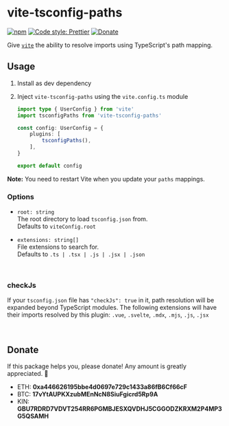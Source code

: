 # vite-tsconfig-paths

[![npm](https://img.shields.io/npm/v/vite-tsconfig-paths.svg)](https://www.npmjs.com/package/vite-tsconfig-paths)
[![Code style: Prettier](https://img.shields.io/badge/code_style-prettier-ff69b4.svg)](https://github.com/prettier/prettier)
[![Donate](https://img.shields.io/badge/Donate-PayPal-green.svg)](https://paypal.me/alecdotbiz)

Give [`vite`] the ability to resolve imports using TypeScript's path mapping.

[`vite`]: https://github.com/vitejs/vite

## Usage

1. Install as dev dependency

2. Inject `vite-tsconfig-paths` using the `vite.config.ts` module

    ```ts
    import type { UserConfig } from 'vite'
    import tsconfigPaths from 'vite-tsconfig-paths'

    const config: UserConfig = {
        plugins: [
            tsconfigPaths(),
        ],
    }

    export default config
    ```

**Note:** You need to restart Vite when you update your `paths` mappings.

### Options

- `root: string`  
  The root directory to load `tsconfig.json` from.  
  Defaults to `viteConfig.root`

- `extensions: string[]`  
  File extensions to search for.  
  Defaults to `.ts | .tsx | .js | .jsx | .json`

&nbsp;

### checkJs

If your `tsconfig.json` file has `"checkJs": true` in it, path resolution will be expanded beyond TypeScript modules. The following extensions will have their imports resolved by this plugin: `.vue`, `.svelte`, `.mdx`, `.mjs`, `.js`, `.jsx`

&nbsp;

## Donate

If this package helps you, please donate! Any amount is greatly appreciated. 🥰

- ETH: **0xa446626195bbe4d0697e729c1433a86fB6Cf66cF**
- BTC: **17vYtAUPKXzubMEnNcN8SiuFgicrd5Rp9A**
- KIN: **GBU7RDRD7VDVT254RR6PGMBJESXQVDHJ5CGGODZKRXM2P4MP3G5QSAMH**

